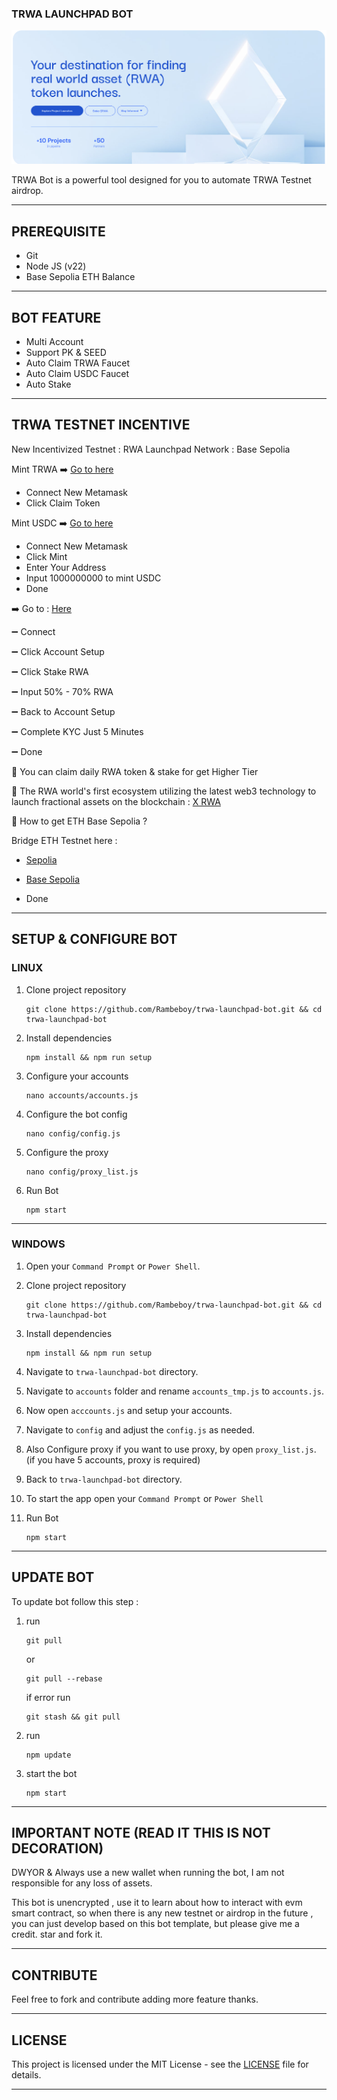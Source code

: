 ### TRWA LAUNCHPAD BOT

![TRWA](assets/img1.png)

TRWA Bot is a powerful tool designed for you to automate TRWA Testnet airdrop.

---

## PREREQUISITE

- Git
- Node JS (v22)
- Base Sepolia ETH Balance

---

## BOT FEATURE
- Multi Account 
- Support PK & SEED
- Auto Claim TRWA Faucet
- Auto Claim USDC Faucet
- Auto Stake


---

## TRWA TESTNET INCENTIVE

New Incentivized Testnet : RWA Launchpad
Network : Base Sepolia

Mint TRWA 
➡️ [Go to here](https://sepolia.basescan.org/address/0x219BA210Ef31613390df886763099D0eD35aa6B8#writeContract)
- Connect New Metamask 
- Click Claim Token


Mint USDC 
➡️ [Go to here](https://base-sepolia.blockscout.com/address/0x6Ac3aB54Dc5019A2e57eCcb214337FF5bbD52897?tab=write_contract)
- Connect New Metamask 
- Click Mint
- Enter Your Address 
- Input 1000000000 to mint USDC 
- Done


➡️ Go to : [Here](https://launch.rwa.inc/)

➖ Connect

➖ Click Account Setup

➖ Click Stake RWA

➖ Input 50% - 70% RWA

➖ Back to Account Setup

➖ Complete KYC Just 5 Minutes

➖ Done

📌 You can claim daily RWA token & stake for get Higher Tier

📌 The RWA world's first ecosystem utilizing the latest web3 technology to launch fractional assets on the blockchain : [X RWA](https://x.com/RWA_Inc_/status/1846189771795710099)

📌 How to get ETH Base Sepolia ?

Bridge ETH Testnet here : 

- [Sepolia](https://rinkeby.orbiter.finance/?source=Sepolia&dest=Base%20Sepolia&token=ETH)
- [Base Sepolia](https://superbridge.app/base-sepolia)

- Done


---

## SETUP & CONFIGURE BOT

### LINUX

1. Clone project repository
   ```
   git clone https://github.com/Rambeboy/trwa-launchpad-bot.git && cd trwa-launchpad-bot
   ```
2. Install dependencies
   ```
   npm install && npm run setup
   ```
3. Configure your accounts
   ```
   nano accounts/accounts.js
   ```
4. Configure the bot config
   ```
   nano config/config.js
   ```
5. Configure the proxy
   ```
   nano config/proxy_list.js
   ```
6. Run Bot
   ```
   npm start
   ```
   
---

### WINDOWS

1. Open your `Command Prompt` or `Power Shell`.

2. Clone project repository
   ```
   git clone https://github.com/Rambeboy/trwa-launchpad-bot.git && cd trwa-launchpad-bot
   ```
3. Install dependencies
   ```
   npm install && npm run setup
   ```
5. Navigate to `trwa-launchpad-bot` directory. 
6. Navigate to `accounts` folder and rename `accounts_tmp.js` to `accounts.js`.
7. Now open `acccounts.js` and setup your accounts.
8. Navigate to `config` and adjust the `config.js` as needed.
9. Also Configure proxy if you want to use proxy, by open `proxy_list.js`. (if you have 5 accounts, proxy is required)
10. Back to `trwa-launchpad-bot` directory.
11. To start the app open your `Command Prompt` or `Power Shell`
12. Run Bot
    ```
    npm start
    ```

---

## UPDATE BOT

To update bot follow this step :
1. run
   ```
   git pull
   ```
   or
   ```
   git pull --rebase
   ```
   if error run
   ```
   git stash && git pull
   ```
2. run
   ```
   npm update
   ```
2. start the bot
   ```
   npm start
   ```

---

## IMPORTANT NOTE (READ IT THIS IS NOT DECORATION)
DWYOR & Always use a new wallet when running the bot, I am not responsible for any loss of assets.

This bot is unencrypted , use it to learn about how to interact with evm smart contract, so when there is any new testnet or airdrop in the future , you can just develop based on this bot template, but please give me a credit. star and fork it.

---

## CONTRIBUTE

Feel free to fork and contribute adding more feature thanks.

---

## LICENSE

This project is licensed under the MIT License - see the [LICENSE](LICENSE) file for details.

---
